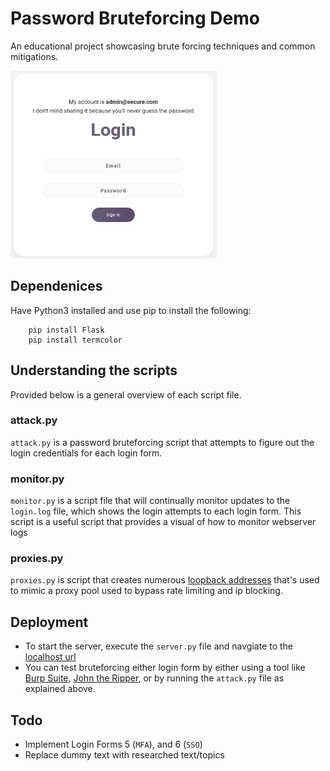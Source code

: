 # Password Bruteforcing Demo

An educational project showcasing brute forcing techniques and common mitigations. 

<!-- ![login](src/static/images/screenshot.png) -->
<img src="src/static/images/screenshot.png" alt="Alt Text" width="330" height="300">


## Dependenices

Have Python3 installed and use pip to install the following:
```
    pip install Flask
    pip install termcolor
```

## Understanding the scripts

Provided below is a general overview of each script file.

### attack.py

`attack.py` is a password bruteforcing script that attempts to figure out the login credentials for each login form.

### monitor.py

`monitor.py` is a script file that will continually monitor updates to the `login.log` file, which shows the login attempts to each login form.
This script is a useful script that provides a visual of how to monitor webserver logs

### proxies.py

`proxies.py` is script that creates numerous [loopback addresses](https://www.geeksforgeeks.org/what-is-a-loopback-address/) that's used to mimic a proxy pool used to bypass rate limiting and ip blocking.

## Deployment

* To start the server, execute the `server.py` file and navgiate to the [localhost url](http://127.0.0.1:5000/)
* You can test bruteforcing either login form by either using a tool like [Burp Suite](https://portswigger.net/burp), [John the Ripper](https://github.com/openwall/john), or by running the `attack.py` file as explained above.

## Todo
* Implement Login Forms 5 (`MFA`), and 6 (`SSO`)
* Replace dummy text with researched text/topics